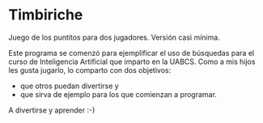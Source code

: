 # Timbiriche

Juego de los puntitos para dos jugadores. Versión casi mínima.

Este programa se comenzó para ejemplificar el uso de búsquedas para el curso de Inteligencia Artificial que imparto en la UABCS. Como a mis hijos les gusta jugarlo, lo comparto con dos objetivos:
- que otros puedan divertirse y
- que sirva de ejemplo para los que comienzan a programar.

A divertirse y aprender :-)
